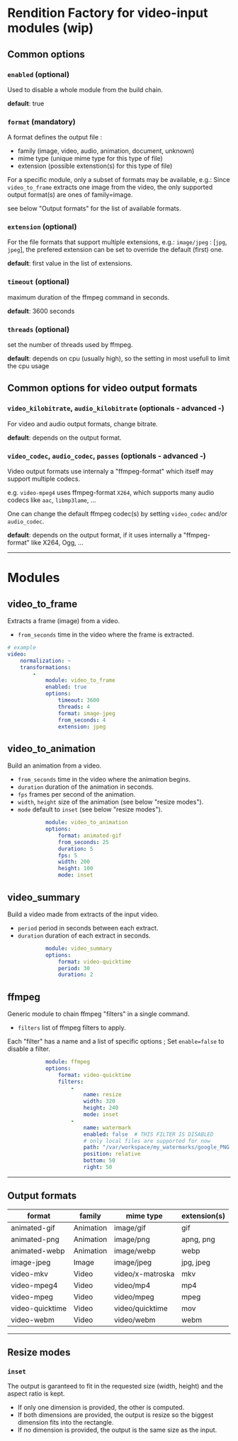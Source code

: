 # Rendition Factory for video-input modules (wip)

## Common options

### `enabled` (optional)

Used to disable a whole module from the build chain.

__default__: true

### `format` (mandatory)

A format defines the output file :
- family (image, video, audio, animation, document, unknown)
- mime type (unique mime type for this type of file)
- extension (possible extenstion(s) for this type of file)

For a specific module, only a subset of formats may be available, e.g.:
Since `video_to_frame` extracts one image from the video, the only supported output format(s)
are ones of family=image.

see below "Output formats" for the list of available formats.

### `extension` (optional)

For the file formats that support multiple extensions, e.g.:
`image/jpeg` : [`jpg`, `jpeg`], the prefered extension can be set to override the default (first) one.

__default__: first value in the list of extensions.

### `timeout` (optional)

maximum duration of the ffmpeg command in seconds.

__default__: 3600 seconds

### `threads` (optional)

set the number of threads used by ffmpeg.

__default__: depends on cpu (usually high), so the setting in most usefull to limit the cpu usage 

## Common options for video output formats

### `video_kilobitrate`, `audio_kilobitrate` (optionals - advanced -)

For video and audio output formats, change bitrate.

__default__: depends on the output format.

### `video_codec`, `audio_codec`, `passes` (optionals - advanced -)

Video output formats use internaly a "ffmpeg-format" which itself may support multiple codecs.

e.g. `video-mpeg4` uses ffmpeg-format `X264`, which supports many audio codecs like `aac`, `libmp3lame`, ...

One can change the default ffmpeg codec(s) by setting `video_codec` and/or `audio_codec`.

__default__: depends on the output format, if it uses internally a "ffmpeg-format" like X264, Ogg, ...



--------------------------------------------

# Modules

## video_to_frame
Extracts a frame (image) from a video.

- `from_seconds` time in the video where the frame is extracted.

```yaml
# example
video:
    normalization: ~
    transformations:
        -
            module: video_to_frame
            enabled: true
            options:
                timeout: 3600
                threads: 4
                format: image-jpeg
                from_seconds: 4
                extension: jpeg
```

## video_to_animation
Build an animation from a video.

- `from_seconds` time in the video where the animation begins.
- `duration` duration of the animation in seconds.
- `fps` frames per second of the animation.
- `width`, `height` size of the animation (see below "resize modes").
- `mode` default to `inset` (see below "resize modes").

```yaml
            module: video_to_animation
            options:
                format: animated-gif
                from_seconds: 25
                duration: 5
                fps: 5
                width: 200
                height: 100
                mode: inset
```

## video_summary
Build a video made from extracts of the input video.

- `period` period in seconds between each extract.
- `duration` duration of each extract in seconds.

```yaml
            module: video_summary
            options:
                format: video-quicktime
                period: 30
                duration: 2
```

## ffmpeg
Generic module to chain ffmpeg "filters" in a single command.

- `filters` list of ffmpeg filters to apply. 

Each "filter" has a name and a list of specific options ; Set `enable=false` to disable a filter.

```yaml
            module: ffmpeg
            options:
                format: video-quicktime
                filters:
                    -    
                        name: resize
                        width: 320
                        height: 240
                        mode: inset
                    -
                        name: watermark
                        enabled: false  # THIS FILTER IS DISABLED
                        # only local files are supported for now
                        path: "/var/workspace/my_watermarks/google_PNG.png"
                        position: relative
                        bottom: 50
                        right: 50
```


--------------------------------------------

## Output formats

| format          | family    | mime type        | extension(s) |
|-----------------|-----------|------------------|--------------|
| animated-gif    | Animation | image/gif        | gif          |                                
| animated-png    | Animation | image/png        | apng, png    |                                 
| animated-webp   | Animation | image/webp       | webp         |                                 
| image-jpeg      | Image     | image/jpeg       | jpg, jpeg    |
| video-mkv       | Video     | video/x-matroska | mkv          |
| video-mpeg4     | Video     | video/mp4        | mp4          |
| video-mpeg      | Video     | video/mpeg       | mpeg         |
| video-quicktime | Video     | video/quicktime  | mov          |
| video-webm      | Video     | video/webm       | webm         |

--------------------------------------------

## Resize modes
### `inset`
The output is garanteed to fit in the requested size (width, height) and the aspect ratio is kept.
- If only one dimension is provided, the other is computed.
- If both dimensions are provided, the output is resize so the biggest dimension fits into the rectangle.
- If no dimension is provided, the output is the same size as the input.
